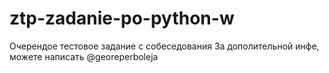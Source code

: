 # ztp-zadanie-po-python-w
Очерендое тестовое задание с собеседования 
За дополительной инфе, можете написать @georeperboleja

